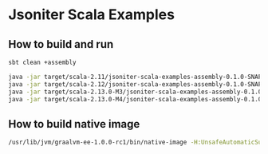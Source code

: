 # Jsoniter Scala Examples

## How to build and run

```sh
sbt clean +assembly

java -jar target/scala-2.11/jsoniter-scala-examples-assembly-0.1.0-SNAPSHOT.jar
java -jar target/scala-2.12/jsoniter-scala-examples-assembly-0.1.0-SNAPSHOT.jar
java -jar target/scala-2.13.0-M3/jsoniter-scala-examples-assembly-0.1.0-SNAPSHOT.jar
java -jar target/scala-2.13.0-M4/jsoniter-scala-examples-assembly-0.1.0-SNAPSHOT.jar
```

## How to build native image

```sh
/usr/lib/jvm/graalvm-ee-1.0.0-rc1/bin/native-image -H:UnsafeAutomaticSubstitutionsLogLevel=3 -jar target/scala-2.12/jsoniter-scala-examples-assembly-0.1.0-SNAPSHOT.jar
```